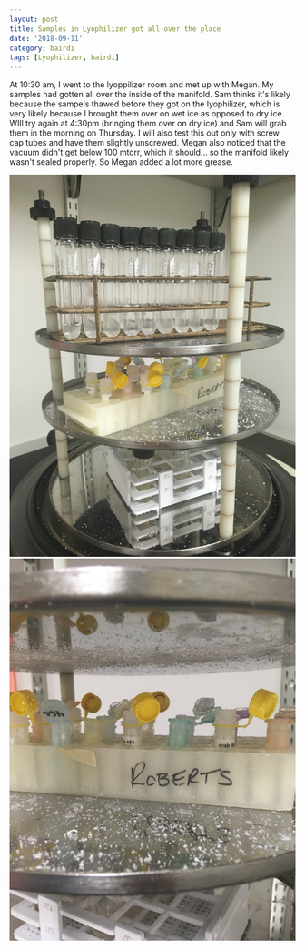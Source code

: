 ```yaml
---
layout: post
title: Samples in Lyophilizer got all over the place
date: '2018-09-11'
category: bairdi
tags: [Lyophilizer, bairdi]
---
```

At 10:30 am, I went to the lyoppilizer room and met up with Megan. My samples had gotten all over the inside of the manifold. Sam thinks it's likely because the sampels thawed before they got on the lyophilizer, which is very likely because I brought them over on wet ice as opposed to dry ice. WIll try again at 4:30pm (bringing them over on dry ice) and Sam will grab them in the morning on Thursday. I will also test this out only with screw cap tubes and have them slightly unscrewed. Megan also noticed that the vacuum didn't get below 100 mtorr, which it should... so the manifold likely wasn't sealed properly. So Megan added a lot more grease. 

![img](../notebook-images/lyophilizer-explosion_01.JPG)
![img](../notebook-images/lyophilizer-explosion_02.JPG)
